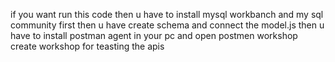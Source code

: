 if you want run this code then u have to install mysql workbanch and my sql community first then u have create schema and connect the model.js
then u have to install postman agent in your pc and open postmen workshop create workshop for teasting the apis
